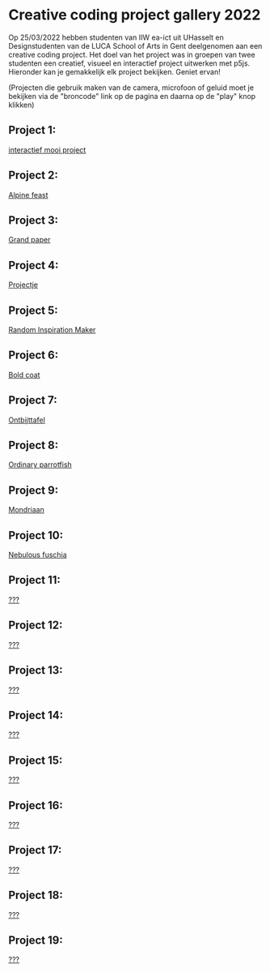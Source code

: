 # Creative coding project gallery 2022

Op 25/03/2022 hebben studenten van IIW ea-ict uit UHasselt en Designstudenten van de LUCA School of Arts in Gent deelgenomen aan een creative coding project. Het doel van het project was in groepen van twee studenten een creatief, visueel en interactief project uitwerken met p5js. Hieronder kan je gemakkelijk elk project bekijken.
Geniet ervan!

(Projecten die gebruik maken van de camera, microfoon of geluid moet je bekijken via de "broncode" link op de pagina en daarna op de "play" knop klikken)

## Project 1:
[interactief mooi project](https://arneduyver.github.io/creative-coding/project1)

## Project 2:
[Alpine feast](https://arneduyver.github.io/creative-coding/project2)

## Project 3:
[Grand paper](https://arneduyver.github.io/creative-coding/project3)

## Project 4:
[Projectje](https://arneduyver.github.io/creative-coding/project4)

## Project 5:
[Random Inspiration Maker](https://arneduyver.github.io/creative-coding/project5)

## Project 6:
[Bold coat](https://arneduyver.github.io/creative-coding/project6)

## Project 7:
[Ontbijttafel](https://arneduyver.github.io/creative-coding/project7)

## Project 8:
[Ordinary parrotfish](https://arneduyver.github.io/creative-coding/project8)

## Project 9:
[Mondriaan](https://arneduyver.github.io/creative-coding/project9)

## Project 10:
[Nebulous fuschia](https://arneduyver.github.io/creative-coding/project10)

## Project 11:
[???](https://arneduyver.github.io/creative-coding/project11)

## Project 12:
[???](https://arneduyver.github.io/creative-coding/project12)

## Project 13:
[???](https://arneduyver.github.io/creative-coding/project13)

## Project 14:
[???](https://arneduyver.github.io/creative-coding/project14)

## Project 15:
[???](https://arneduyver.github.io/creative-coding/project15)

## Project 16:
[???](https://arneduyver.github.io/creative-coding/project16)

## Project 17:
[???](https://arneduyver.github.io/creative-coding/project17)

## Project 18:
[???](https://arneduyver.github.io/creative-coding/project18)

## Project 19:
[???](https://arneduyver.github.io/creative-coding/project19)

